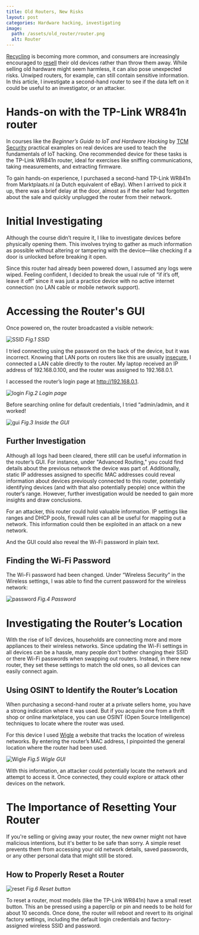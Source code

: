 ```yaml
---
title: Old Routers, New Risks
layout: post
categories: Hardware hacking, investigating 
image:
  path: /assets/old_router/router.png
  alt: Router
---
```

[Recycling](https://www.epa.gov/recycle) is becoming more common, and consumers are increasingly encouraged to [resell](https://www.watismijnapparaatwaard.nl/verkopen) their old devices rather than throw them away. While selling old hardware might seem harmless, it can also pose unexpected risks. Unwiped routers, for example, can still contain sensitive information. In this article, I investigate a second-hand router to see if the data left on it could be useful to an investigator, or an attacker.


# Hands-on with the TP-Link WR841n router
In courses like the _Beginner’s Guide to IoT and Hardware Hacking_ by [TCM Security](https://academy.tcm-sec.com/p/beginner-s-guide-to-iot-and-hardware-hacking) practical examples on real devices are used to teach the fundamentals of IoT hacking. One recommended device for these tasks is the TP-Link WR841n router, ideal for exercises like sniffing communications, taking measurements, and extracting firmware.

To gain hands-on experience, I purchased a second-hand TP-Link WR841n from Marktplaats.nl (a Dutch equivalent of eBay). When I arrived to pick it up, there was a brief delay at the door, almost as if the seller had forgotten about the sale and quickly unplugged the router from their network.

# Initial Investigating
Although the course didn’t require it, I like to investigate devices before physically opening them. This involves trying to gather as much information as possible without altering or tampering with the device—like checking if a door is unlocked before breaking it open.

Since this router had already been powered down, I assumed any logs were wiped. Feeling confident, I decided to break the usual rule of “if it’s off, leave it off” since it was just a practice device with no active internet connection (no LAN cable or mobile network support).

# Accessing the Router's GUI
Once powered on, the router broadcasted a visible network:

![SSID](/assets/old_router/SSID.png)
_Fig.1 SSID_

I tried connecting using the password on the back of the device, but it was incorrect. Knowing that LAN ports on routers like this are usually [insecure](https://www.kaspersky.com/blog/dangerous-ethernet-ports/31289/), I connected a LAN cable directly to the router. My laptop received an IP address of 192.168.0.100, and the router was assigned to 192.168.0.1.

I accessed the router’s login page at  http://192.168.0.1.

![login](/assets/old_router/login.png)
_Fig.2 Login page_

Before searching online for default credentials, I tried “admin/admin, and it worked!

![gui](/assets/old_router/gui.png)
_Fig.3 Inside the GUI_

## Further Investigation
Although all logs had been cleared, there still can be useful information in the router’s GUI. For instance, under "Advanced Routing," you could find details about the previous network the device was part of. Additionally, static IP addresses assigned to specific MAC addresses could reveal information about devices previously connected to this router, potentially identifying devices (and with that also potentially people) once within the router’s range. However, further investigation would be needed to gain more insights and draw conclusions.

For an attacker, this router could hold valuable information. IP settings like ranges and DHCP pools, firewall rules can all be useful for mapping out a network. This information could then be exploited in an attack on a new network.

And the GUI could also reveal the Wi-Fi password in plain text.

## Finding the Wi-Fi Password
The Wi-Fi password had been changed. Under “Wireless Security” in the Wireless settings, I was able to find the current password for the wireless network:

![password](/assets/old_router/password.png)
_Fig.4 Password_

# Investigating the Router’s Location
With the rise of IoT devices, households are connecting more and more appliances to their wireless networks. Since updating the Wi-Fi settings in all devices can be a hassle, many people don't bother changing their SSID or there Wi-Fi passwords when swapping out routers. Instead, in there new router, they set these settings to match the old ones, so all devices can easily connect again.

## Using OSINT to Identify the Router’s Location
When purchasing a second-hand router at a private sellers home, you have a strong indication where it was used. But if you acquire one from a thrift shop or online marketplace, you can use OSINT (Open Source Intelligence) techniques to locate where the router was used.

For this device I used [Wigle](https://wigle.net/) a website that tracks the location of wireless networks. By entering the router’s MAC address, I pinpointed the general location where the router had been used.

![Wigle](/assets/old_router/wigle.png)
_Fig.5 Wigle GUI_

With this information, an attacker could potentially locate the network and attempt to access it. Once connected, they could explore or attack other devices on the network.

# The Importance of Resetting Your Router
If you're selling or giving away your router, the new owner might not have malicious intentions, but it's better to be safe than sorry. A simple reset prevents them from accessing your old network details, saved passwords, or any other personal data that might still be stored.

## How to Properly Reset a Router
![reset](/assets/old_router/reset.jpg)
_Fig.6 Reset button_

To reset a router, most models (like the TP-Link WR841n) have a small reset button. This an be pressed using a paperclip or pin and needs to be hold for about 10 seconds. Once done, the router will reboot and revert to its original factory settings, including the default login credentials and factory-assigned wireless SSID and password.